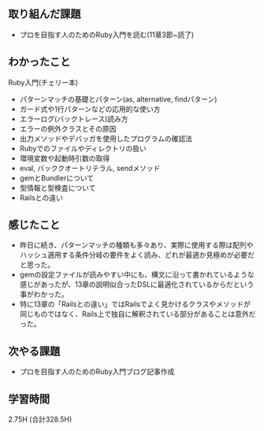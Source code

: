 ## 取り組んだ課題
- プロを目指す人のためのRuby入門を読む(11章3節~読了)
  
## わかったこと  
Ruby入門(チェリー本)
- パターンマッチの基礎とパターン(as, alternative, findパターン)
- ガード式や1行パターンなどの応用的な使い方
- エラーログ(バックトレース)読み方
- エラーの例外クラスとその原因
- 出力メソッドやデバッガを使用したプログラムの確認法
- Rubyでのファイルやディレクトリの扱い
- 環境変数や起動時引数の取得
- eval, バッククオートリテラル, sendメソッド
- gemとBundlerについて
- 型情報と型検査について
- Railsとの違い
  
## 感じたこと
- 昨日に続き、パターンマッチの種類も多々あり、実際に使用する際は配列やハッシュ適用する条件分岐の要件をよく読み、どれが最適か見極めが必要だと思った。
- gemの設定ファイルが読みやすい中にも、構文に沿って書かれているような感じがあったが、13章の説明似合ったDSLに最適化されているからだという事がわかった。
- 特に13章の「Railsとの違い」ではRailsでよく見かけるクラスやメソッドが同じものではなく、Rails上で独自に解釈されている部分があることは意外だった。
  
## 次やる課題  
- プロを目指す人のためのRuby入門ブログ記事作成
  
## 学習時間  
 2.75H (合計328.5H)
